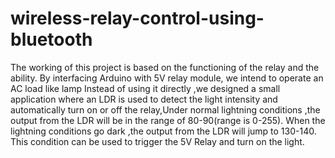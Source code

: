 # wireless-relay-control-using-bluetooth
The working of this project is based on the functioning of the relay and the ability.
By interfacing Arduino with 5V relay module, we intend to operate an AC load like lamp
Instead of using it directly ,we designed a small application where an LDR is used to detect the light intensity and automatically 
turn on or off the relay,Under normal lightning conditions ,the output from the LDR will be in the range of 80-90(range is 0-255).
When the lightning conditions go dark ,the output from the LDR will jump to 130-140.
This condition can be used to trigger the 5V Relay and turn on the light.
